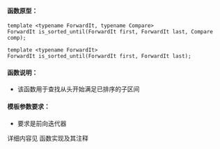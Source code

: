 
#### 函数原型：
```
template <typename ForwardIt, typename Compare>
ForwardIt is_sorted_until(ForwardIt first, ForwardIt last, Compare comp);

template <typename ForwardIt>
ForwardIt is_sorted_until(ForwardIt first, ForwardIt last);
```

#### 函数说明：
* 该函数用于查找从头开始满足已排序的子区间

#### 模板参数要求：
* 要求是前向迭代器

详细内容见 函数实现及其注释

